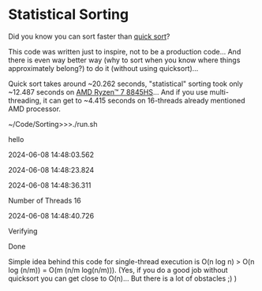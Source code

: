 # Statistical Sorting

Did you know you can sort faster than [quick sort](https://en.wikipedia.org/wiki/Quicksort)?

This code was written just to inspire, not to be a production code... And there is even way better way (why to sort when you know where things approximately belong?) to do it (without using quicksort)...

Quick sort takes around ~20.262 seconds, "statistical" sorting took only ~12.487 seconds on [AMD Ryzen™ 7 8845HS](https://www.amd.com/en/products/processors/laptop/ryzen/8000-series/amd-ryzen-7-8845hs.html)... And if you use multi-threading, it can get to ~4.415 seconds on 16-threads already mentioned AMD processor.

~/Code/Sorting>>>./run.sh

hello

2024-06-08 14:48:03.562

2024-06-08 14:48:23.824

2024-06-08 14:48:36.311

Number of Threads 16

2024-06-08 14:48:40.726

Verifying

Done



Simple idea behind this code for single-thread execution is O(n log n) > O(n log (n/m)) = O(m (n/m log(n/m))). (Yes, if you do a good job without quicksort you can get close to O(n)... But there is a lot of obstacles ;) )
